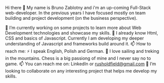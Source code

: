 Hi there 👋
My name is Bruno Zablotny and i'm an up-coming Full-Stack web-developer. In the previous years I have focused mostly on team building and project development (on the business perspective).

🔭 I’m currently working on some projects to learn more about Web Development technologies and showcase my skills.
🌱 I already know  Html, CSS and basics of Javascript. Currently I am developing my deeper understanding of Javascript and frameworks build around it. 
📫 How to reach me: 
⚡ I speak English, Polish and German.
👀 I love sailing and treking in the mountains. Chess is a big passiong of mine and I never say no to game.
📫 You can reach me on: LinkedIn or rusholdfield@gmail.com
💞️ I’m looking to collaborate on any interesting project that helps me develop my skills. 
